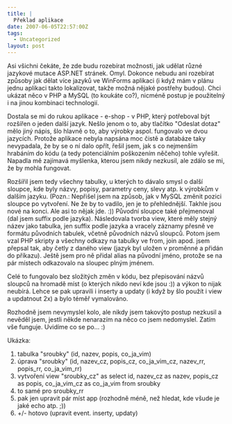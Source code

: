 ```yaml
---
title: |
  Překlad aplikace
date: 2007-06-05T22:57:00Z
tags:
  - Uncategorized
layout: post
---
```

Asi všichni čekáte, že zde budu rozebírat možnosti, jak udělat různé jazykové mutace ASP.NET stránek. Omyl. Dokonce nebudu ani rozebírat způsoby jak dělat více jazyků ve WinForms aplikaci (i když mám v plánu jednu aplikaci takto lokalizovat, takže možná nějaké postřehy budou). Chci ukázat něco v PHP a MySQL (to koukáte co?), nicméně postup je použitelný i na jinou kombinaci technologií.

Dostala se mi do rukou aplikace - e-shop - v PHP, který potřeboval být rozšířen o jeden další jazyk. Nešlo jenom o to, aby tlačítko "Odeslat dotaz" mělo jiný nápis, šlo hlavně o to, aby výrobky aspol. fungovalo ve dvou jazycích. Protože aplikace nebyla napsána moc čistě a databáze taky nevypadala, že by se o ní dalo opřít, řešil jsem, jak s co nejmenším hrabáním do kódu (a tedy potenciálním poškozením něčeho) tohle vyřešit. Napadla mě zajímavá myšlenka, kterou jsem nikdy nezkusil, ale zdálo se mi, že by mohla fungovat.

Rozšířil jsem tedy všechny tabulky, u kterých to dávalo smysl o další sloupce, kde byly názvy, popisy, parametry ceny, slevy atp. k výrobkům v dalším jazyku. (Pozn.: Nepřišel jsem na způsob, jak v MySQL změnit pozici sloupce po vytvoření. Ne že by to vadilo, jen je to přehlednější. Takhle jsou nové na konci. Ale asi to nějak jde. :)) Původní sloupce také přejmenoval (dal jsem suffix podle jazyka). Následovala tvorba view, které měly stejný název jako tabulka, jen suffix podle jazyka a vracely záznamy přesně ve formátu původních tabulek, včetně původních názvů sloupců. Potom jsem vzal PHP skripty a všechny odkazy na tabulky ve from, join apod. jsem přepsal tak, aby četly z daného view (jazyk byl uložen v proměnné a přidán do příkazu). Ještě jsem pro ně přidal alias na původní jméno, protože se na pár místech odkazovalo na sloupec plným jménem.

Celé to fungovalo bez složitých změn v kódu, bez přepisování názvů sloupců na hromadě míst (o kterých nikdo neví kde jsou :)) a výkon to nijak neubírá. Lehce se pak upravili i inserty a updaty (i když by šlo použít i view a updatnout 2x) a bylo téměř vymalováno.

Rozhodně jsem nevymyslel kolo, ale nikdy jsem takovýto postup nezkusil a nevěděl jsem, jestli někde nenarazím na něco co jsem nedomyslel. Zatím vše funguje. Uvidíme co se po... :)

Ukázka:

1. tabulka "sroubky" (id, nazev, popis, co_ja_vim)
2. úprava "sroubky" (id, nazev_cz, popis_cz, co_ja_vim_cz, nazev_rr, popis_rr, co_ja_vim_rr)
3. vytvoření view "sroubky_cz" as select id, nazev_cz as nazev, popis_cz as popis, co_ja_vim_cz as co_ja_vim from sroubky
4. to samé pro sroubky_rr
5. pak jen upravit pár míst app (rozhodně méně, než hledat, kde všude je jaké echo atp. ;))
6. +/- hotovo (upravit event. inserty, updaty)